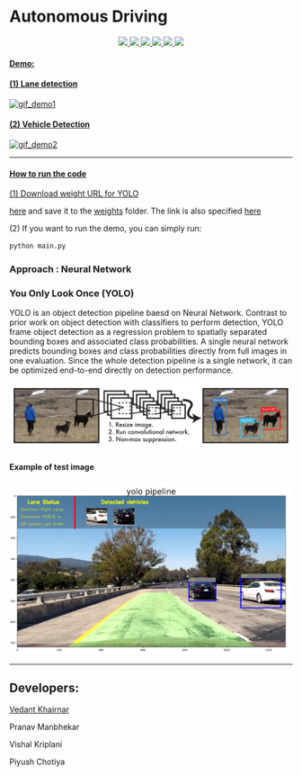 # **Autonomous Driving** 

<div align="center">
  <a href="https://github.com/badges/shields/graphs/contributors" alt="Contributors"> <img src="https://img.shields.io/github/contributors/Team-Recursion-04/Autonomous-Driving-System" />
<img src="https://img.shields.io/github/license/Team-Recursion-04/Autonomous-Driving-System">	
<img src="https://img.shields.io/github/stars/Team-Recursion-04/Autonomous-Driving-System">
<img src="https://img.shields.io/github/forks/Team-Recursion-04/Autonomous-Driving-System">
<img src="https://img.shields.io/github/issues/Team-Recursion-04/Autonomous-Driving-System">
<img src="https://img.shields.io/badge/PRs-welcome-informational">
</div>

[image8]: ./examples/yolo_1.png
[image_yolo1]: ./examples/yolo1.png
[demo1_gif]: ./examples/demo1.gif
[demo2_gif]: ./examples/demo2.gif

#### Demo:


#### **(1) Lane detection**

![gif_demo1][demo1_gif]

#### **(2) Vehicle Detection**

![gif_demo2][demo2_gif]

---


#### How to run the code

(1) Download weight URL for YOLO

[here](https://github.com/gliese581gg/YOLO_tensorflow) and save it to the [weights](weights) folder.
The link is also  specified [here](https://github.com/Team-Recursion-04/Autonomous-Driving-System/blob/master/weights/put_weights_here.txt)

(2) If you want to run the demo, you can simply run:

```sh
python main.py
```


### **Approach : Neural Network**


[//]: # (Image References)



### You Only Look Once (YOLO)

YOLO is an object detection pipeline baesd on Neural Network. Contrast to prior work on object detection with classifiers 
to perform detection, YOLO frame object detection as a regression problem to spatially separated bounding boxes and
associated class probabilities. A single neural network predicts bounding boxes and class probabilities directly from
full images in one evaluation. Since the whole detection pipeline is a single network, it can be optimized end-to-end
directly on detection performance.


![alt text][image_yolo1]


#### Example of test image
![alt text][image8]

---

## Developers:

[Vedant Khairnar](http://vedantkhairnar.ml/)

Pranav Manbhekar

Vishal Kriplani

Piyush Chotiya

